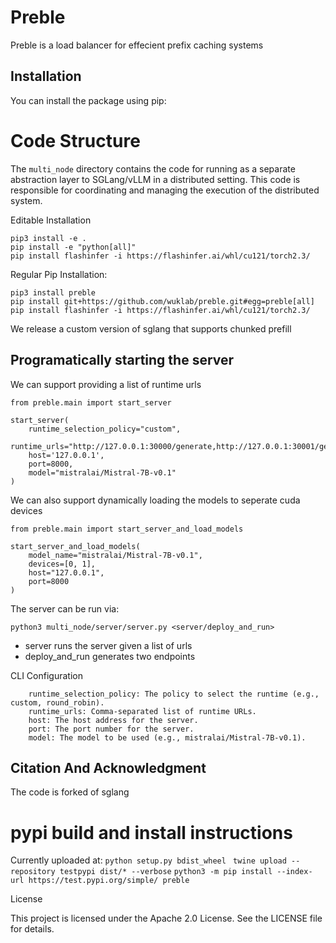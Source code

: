 # Preble

Preble is a load balancer for effecient prefix caching systems
## Installation

You can install the package using pip:

# Code Structure
The `multi_node` directory contains the code for running as a separate abstraction layer to SGLang/vLLM in a distributed setting. This code is responsible for coordinating and managing the execution of the distributed system.

Editable Installation
```
pip3 install -e .
pip install -e "python[all]"
pip install flashinfer -i https://flashinfer.ai/whl/cu121/torch2.3/
```

Regular Pip Installation:
```
pip3 install preble
pip install git+https://github.com/wuklab/preble.git#egg=preble[all]
pip install flashinfer -i https://flashinfer.ai/whl/cu121/torch2.3/
```


We release a custom version of sglang that supports chunked prefill

## Programatically starting the server
We can support providing a list of runtime urls
```
from preble.main import start_server

start_server(
    runtime_selection_policy="custom",
    runtime_urls="http://127.0.0.1:30000/generate,http://127.0.0.1:30001/generate",
    host='127.0.0.1',
    port=8000,
    model="mistralai/Mistral-7B-v0.1"
)
```

We can also support dynamically loading the models to seperate cuda devices
```
from preble.main import start_server_and_load_models

start_server_and_load_models(
    model_name="mistralai/Mistral-7B-v0.1",
    devices=[0, 1],
    host="127.0.0.1",
    port=8000
)
```

The server can be run via:
```
python3 multi_node/server/server.py <server/deploy_and_run>
```
- server runs the server given a list of urls
- deploy_and_run generates two endpoints

CLI Configuration
```
    runtime_selection_policy: The policy to select the runtime (e.g., custom, round_robin).
    runtime_urls: Comma-separated list of runtime URLs.
    host: The host address for the server.
    port: The port number for the server.
    model: The model to be used (e.g., mistralai/Mistral-7B-v0.1).
```

## Citation And Acknowledgment
The code is forked of sglang

# pypi build and install instructions
Currently uploaded at:
```python setup.py bdist_wheel```
``` twine upload --repository testpypi dist/* --verbose```
```python3 -m pip install --index-url https://test.pypi.org/simple/ preble```

 

License

This project is licensed under the Apache 2.0 License. See the LICENSE file for details.

